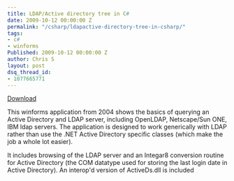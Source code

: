 ```yaml
---
title: LDAP/Active directory tree in C#
date: 2009-10-12 00:00:00 Z
permalink: "/csharp/ldapactive-directory-tree-in-csharp/"
tags:
- c#
- winforms
Published: 2009-10-12 00:00:00 Z
author: Chris S
layout: post
dsq_thread_id:
- 1077665771
---
```


[Download][1]

This winforms application from 2004 shows the basics of querying an Active Directory and LDAP server, including OpenLDAP, Netscape/Sun ONE, IBM ldap servers. The application is designed to work generically with LDAP rather than use the .NET Active Directory specific classes (which make the job a whole lot easier).

<!--more-->

It includes browsing of the LDAP server and an Integar8 conversion routine for Active Directory (the COM datatype used for storing the last login date in Active Directory). An interop'd version of ActiveDs.dll is included

 [1]: /wp-content/uploads/2013/02/ldapexample.zip
